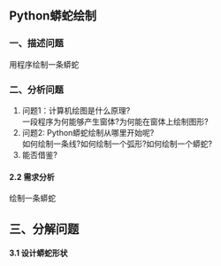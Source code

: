## Python蟒蛇绘制   
### 一、描述问题
用程序绘制一条蟒蛇  

### 二、分析问题
1. 问题1：计算机绘图是什么原理?  
    一段程序为何能够产生窗体?为何能在窗体上绘制图形?  
2. 问题2: Python蟒蛇绘制从哪里开始呢?  
    如何绘制一条线?如何绘制一个弧形?如何绘制一个蟒蛇?  
3. 能否借鉴?


#### 2.2 需求分析
绘制一条蟒蛇

## 三、分解问题
#### 3.1 设计蟒蛇形状

